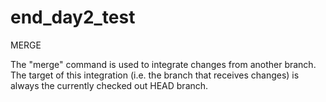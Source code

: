 # end_day2_test

MERGE

The "merge" command is used to integrate changes from another branch.
The target of this integration (i.e. the branch that receives changes) is always the currently checked out HEAD branch.
